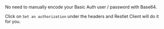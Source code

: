 No need to manually encode your Basic Auth user / password with Base64.

Click on `Set an authorization` under the headers and Restlet Client will do it for you.
